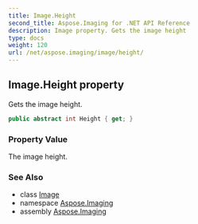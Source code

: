 ```yaml
---
title: Image.Height
second_title: Aspose.Imaging for .NET API Reference
description: Image property. Gets the image height
type: docs
weight: 120
url: /net/aspose.imaging/image/height/
---
```

## Image.Height property

Gets the image height.

```csharp
public abstract int Height { get; }
```

### Property Value

The image height.

### See Also

* class [Image](../)
* namespace [Aspose.Imaging](../../image/)
* assembly [Aspose.Imaging](../../../)


